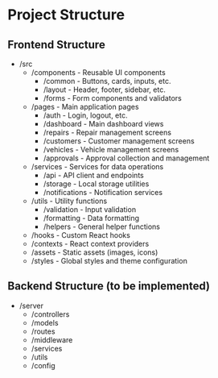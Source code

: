 # Project Structure

## Frontend Structure
- /src
  - /components - Reusable UI components
    - /common - Buttons, cards, inputs, etc.
    - /layout - Header, footer, sidebar, etc.
    - /forms - Form components and validators
  - /pages - Main application pages
    - /auth - Login, logout, etc.
    - /dashboard - Main dashboard views
    - /repairs - Repair management screens
    - /customers - Customer management screens
    - /vehicles - Vehicle management screens
    - /approvals - Approval collection and management
  - /services - Services for data operations
    - /api - API client and endpoints
    - /storage - Local storage utilities
    - /notifications - Notification services
  - /utils - Utility functions
    - /validation - Input validation
    - /formatting - Data formatting
    - /helpers - General helper functions
  - /hooks - Custom React hooks
  - /contexts - React context providers
  - /assets - Static assets (images, icons)
  - /styles - Global styles and theme configuration

## Backend Structure (to be implemented)
- /server
  - /controllers
  - /models
  - /routes
  - /middleware
  - /services
  - /utils
  - /config
